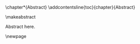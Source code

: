 \chapter*{Abstract}
\addcontentsline{toc}{chapter}{Abstract}

<!--
This generates the abstract page, with the line spacing adjusted
according to SGS guidelines.
-->
\makeabstract

Abstract here.

\newpage

